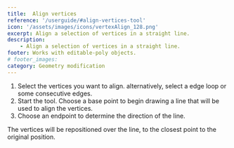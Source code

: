 ```yaml
---
title:  Align vertices
reference: '/userguide/#align-vertices-tool'
icon: '/assets/images/icons/vertexAlign_128.png'
excerpt: Align a selection of vertices in a straight line.
description:
    - Align a selection of vertices in a straight line.
footer: Works with editable-poly objects.
# footer_images:
category: Geometry modification
---
```

    
1. Select the vertices you want to align. alternatively, select a edge loop or some consecutive edges.
2. Start the tool. Choose a base point to begin drawing a line that will be used to align the vertices.
3. Choose an endpoint to determine the direction of the line.

The vertices will be repositioned over the line, to the closest point to the original position.
